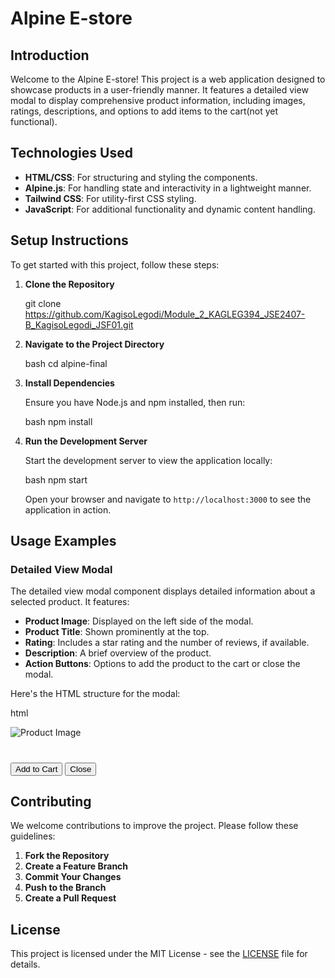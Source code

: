 # Alpine E-store

## Introduction

Welcome to the Alpine E-store! This project is a web application designed to showcase products in a user-friendly manner. It features a detailed view modal to display comprehensive product information, including images, ratings, descriptions, and options to add items to the cart(not yet functional).

## Technologies Used

- **HTML/CSS**: For structuring and styling the components.
- **Alpine.js**: For handling state and interactivity in a lightweight manner.
- **Tailwind CSS**: For utility-first CSS styling.
- **JavaScript**: For additional functionality and dynamic content handling.

## Setup Instructions

To get started with this project, follow these steps:

1. **Clone the Repository**

   git clone <https://github.com/KagisoLegodi/Module_2_KAGLEG394_JSE2407-B_KagisoLegodi_JSF01.git>

2. **Navigate to the Project Directory**

   bash
   cd alpine-final

3. **Install Dependencies**

   Ensure you have Node.js and npm installed, then run:

   bash
   npm install

4. **Run the Development Server**

   Start the development server to view the application locally:

   bash
   npm start

   Open your browser and navigate to `http://localhost:3000` to see the application in action.

## Usage Examples

### Detailed View Modal

The detailed view modal component displays detailed information about a selected product. It features:

- **Product Image**: Displayed on the left side of the modal.
- **Product Title**: Shown prominently at the top.
- **Rating**: Includes a star rating and the number of reviews, if available.
- **Description**: A brief overview of the product.
- **Action Buttons**: Options to add the product to the cart or close the modal.

Here's the HTML structure for the modal:

html

<!-- Detailed View Modal -->
<div x-show="detailViewOpen" class="fixed inset-0 bg-gray-800 bg-opacity-75 flex items-center justify-center z-50">
  <div class="bg-white rounded-lg shadow-md p-4 max-w-3xl mx-auto">
    <div class="grid grid-cols-1 lg:grid-cols-2 gap-4">
      <div class="flex justify-center items-center">
        <img :src="selectedProduct.image" alt="Product Image" class="w-2/3 h-auto" />
      </div>
      <div>
        <h1 class="text-2xl font-bold mb-2" x-text="selectedProduct.title"></h1>
        <template x-if="selectedProduct.rating">
          <div class="flex items-center gap-2 mb-2">
            <svg class="w-4 h-4 text-yellow-300" aria-hidden="true" xmlns="http://www.w3.org/2000/svg" fill="currentColor" viewBox="0 0 22 20">
              <path d="M20.924 7.625a1.523 1.523 0 0 0-1.238-1.044l-5.051-.734-2.259-4.577a1.534 1.534 0 0 0-2.752 0L7.365 5.847l-5.051.734A1.535 1.535 0 0 0 1.463 9.2l3.656 3.563-.863 5.031a1.532 1.532 0 0 0 2.226 1.616L11 17.033l4.518 2.375a1.534 1.534 0 0 0 2.226-1.617l-.863-5.03L20.537 8.69a1.534 1.534 0 0 0 .387-1.065z"></path>
            </svg>
            <span x-text="selectedProduct.rating.rate"></span>
            <span x-text="(${selectedProduct.rating.count} reviews)"></span>
          </div>
        </template>
        <p class="text-gray-700 mb-4" x-text="selectedProduct.description"></p>
        <button @click="addToCart(selectedProduct)" class="bg-blue-500 text-white py-2 px-4 rounded">Add to Cart</button>
        <button @click="detailViewOpen = false" class="bg-gray-500 text-white py-2 px-4 rounded mt-2">Close</button>
      </div>
    </div>
  </div>
</div>

## Contributing

We welcome contributions to improve the project. Please follow these guidelines:

1. **Fork the Repository**
2. **Create a Feature Branch**
3. **Commit Your Changes**
4. **Push to the Branch**
5. **Create a Pull Request**

## License

This project is licensed under the MIT License - see the [LICENSE](LICENSE) file for details.
